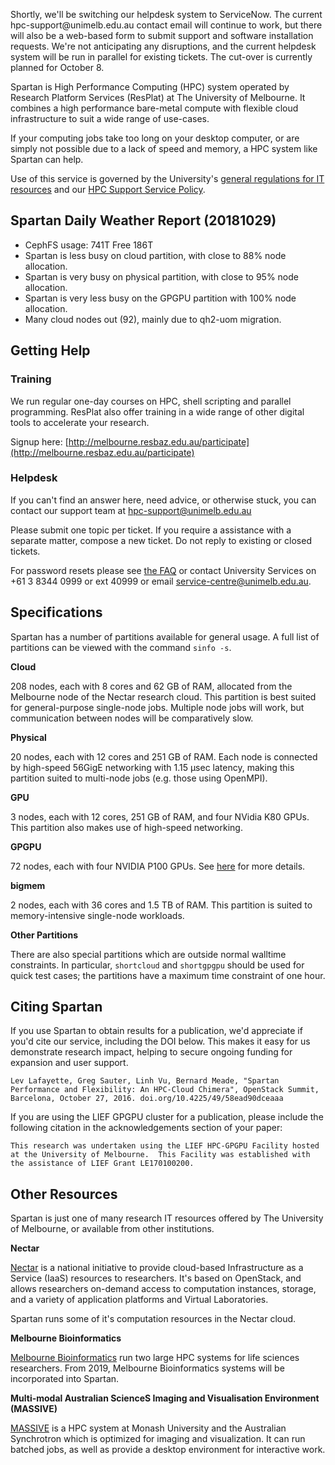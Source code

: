 <p class="notice notice--warning">
Shortly, we'll be switching our helpdesk system to ServiceNow. The current hpc-support@unimelb.edu.au contact email will continue to work, but there will also be a web-based form to submit support and software installation requests. We're not anticipating any disruptions, and the current helpdesk system will be run in parallel for existing tickets. The cut-over is currently planned for October 8.
</p>

Spartan is High Performance Computing (HPC) system operated by Research Platform Services (ResPlat) at The University of Melbourne. It combines a high performance bare-metal compute with flexible cloud infrastructure to suit a wide range of use-cases.

If your computing jobs take too long on your desktop computer, or are simply not possible due to a lack of speed and memory, a HPC system like Spartan can help.

Use of this service is governed by the University's [general regulations for IT resources](https://policy.unimelb.edu.au/category/Facilities%20and%20IT) and our [HPC Support Service Policy](/20180123_HPC_Support_Service_Policy.pdf).

## Spartan Daily Weather Report (20181029)
* CephFS usage:  741T Free  186T
* Spartan is less busy on cloud partition, with close to 88% node allocation.
* Spartan is very busy on physical partition, with close to 95% node allocation.
* Spartan is very less busy on the GPGPU partition with 100% node allocation.
* Many cloud nodes out (92), mainly due to qh2-uom migration.

## Getting Help

### Training

We run regular one-day courses on HPC, shell scripting and parallel programming. ResPlat also offer training in a wide range of other digital tools to accelerate your research. 

Signup here: [http://melbourne.resbaz.edu.au/participate](http://melbourne.resbaz.edu.au/participate)

### Helpdesk

If you can't find an answer here, need advice, or otherwise stuck, you can contact our support team at [hpc-support@unimelb.edu.au](mailto:hpc-support@unimelb.edu.au)

Please submit one topic per ticket. If you require a assistance with a separate matter, compose a new ticket. Do not reply to existing or closed tickets.

For password resets please see [the FAQ](https://dashboard.hpc.unimelb.edu.au/faq/) or contact University Services on +61 3 8344 0999 or ext 40999 or email [service-centre@unimelb.edu.au](mailto:service-centre@unimelb.edu.au).

## Specifications

Spartan has a number of partitions available for general usage. A full list of partitions can be viewed with the command `sinfo -s`.
 
**Cloud**

208 nodes, each with 8 cores and 62 GB of RAM, allocated from the Melbourne node of the Nectar research cloud. This partition is best suited for general-purpose single-node jobs. Multiple node jobs will work, but communication between nodes will be comparatively slow.

**Physical**

20 nodes, each with 12 cores and 251 GB of RAM. Each node is connected by high-speed 56GigE networking with 1.15 µsec latency, making this partition suited to multi-node jobs (e.g. those using OpenMPI).

**GPU**

3 nodes, each with 12 cores, 251 GB of RAM, and four NVidia K80 GPUs. This partition also makes use of high-speed networking.

**GPGPU**

72 nodes, each with four NVIDIA P100 GPUs. See [here](gpu.md) for more details.

**bigmem**

2 nodes, each with 36 cores and 1.5 TB of RAM. This partition is suited to memory-intensive single-node workloads.

**Other Partitions**

There are also special partitions which are outside normal walltime constraints. In particular, `shortcloud` and `shortgpgpu` should be used for quick test cases; the partitions have a maximum time constraint of one hour.


## Citing Spartan

If you use Spartan to obtain results for a publication, we'd appreciate if you'd cite our service, including the DOI below. This makes it easy for us demonstrate research impact, helping to secure ongoing funding for expansion and user support.

`Lev Lafayette, Greg Sauter, Linh Vu, Bernard Meade, "Spartan Performance and Flexibility: An HPC-Cloud Chimera", OpenStack Summit, Barcelona, October 27, 2016. doi.org/10.4225/49/58ead90dceaaa`

If you are using the LIEF GPGPU cluster for a publication, please include the following citation in the acknowledgements section of your paper:
 
`This research was undertaken using the LIEF HPC-GPGPU Facility hosted at the University of Melbourne.  This Facility was established with the assistance of LIEF Grant LE170100200.`

## Other Resources

Spartan is just one of many research IT resources offered by The University of Melbourne, or available from other institutions.

**Nectar**

[Nectar](https://nectar.org.au/) is a national initiative to provide cloud-based Infrastructure as a Service (IaaS) resources to researchers. It's based on OpenStack, and allows researchers on-demand access to computation instances, storage, and a variety of application platforms and Virtual Laboratories.

Spartan runs some of it's computation resources in the Nectar cloud.

**Melbourne Bioinformatics**

[Melbourne Bioinformatics](https://www.melbournebioinformatics.org.au/) run two large HPC systems for life sciences researchers. From 2019, Melbourne Bioinformatics systems will be incorporated into Spartan.

**Multi-modal Australian ScienceS Imaging and Visualisation Environment (MASSIVE)** 

[MASSIVE](https://www.massive.org.au/) is a HPC system at Monash University and the Australian Synchrotron which is optimized for imaging and visualization. It can run batched jobs, as well as provide a desktop environment for interactive work.

